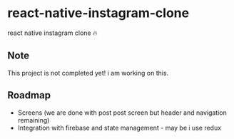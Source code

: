 # react-native-instagram-clone
react native instagram clone 🔥  

## Note
This project is not completed yet! i am working on this.


## Roadmap

* Screens (we are done with post post screen but header and navigation remaining)
* Integration with firebase and state management - may be i use redux
